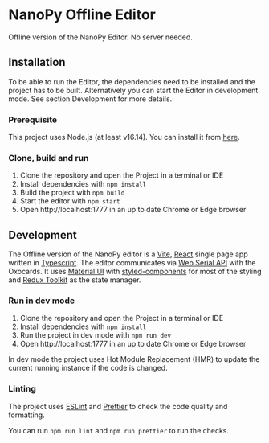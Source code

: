 # NanoPy Offline Editor

Offline version of the NanoPy Editor. No server needed.

## Installation

To be able to run the Editor, the dependencies need to be installed and the project has to be built.
Alternatively you can start the Editor in development mode. See section Development for more details.

### Prerequisite

This project uses Node.js (at least v16.14). You can install it from [here](https://nodejs.org/).

### Clone, build and run

1. Clone the repository and open the Project in a terminal or IDE
2. Install dependencies with `npm install`
3. Build the project with `npm build`
4. Start the editor with `npm start`
5. Open http://localhost:1777 in an up to date Chrome or Edge browser

## Development

The Offline version of the NanoPy editor is a [Vite](https://vitejs.dev/), [React](https://beta.reactjs.org/) single page app written in [Typescript](https://www.typescriptlang.org/). The editor communicates via [Web Serial API](https://developer.mozilla.org/en-US/docs/Web/API/Web_Serial_API) with the Oxocards. It uses [Material UI](https://mui.com/) with [styled-components](https://styled-components.com/) for most of the styling and [Redux Toolkit](https://redux-toolkit.js.org/) as the state manager.

### Run in dev mode

1. Clone the repository and open the Project in a terminal or IDE
2. Install dependencies with `npm install`
3. Run the project in dev mode with `npm run dev`
4. Open http://localhost:1777 in an up to date Chrome or Edge browser

In dev mode the project uses Hot Module Replacement (HMR) to update the current running instance if the code is changed.

### Linting

The project uses [ESLint](https://eslint.org/) and [Prettier](https://prettier.io/) to check the code quality and formatting.

You can run `npm run lint` and `npm run prettier` to run the checks.
